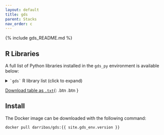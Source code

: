 ```yaml
---
layout: default
title: gds
parent: Stacks
nav_order: c 
---
```


{% include gds_README.md %}

## R Libraries

A full list of Python libraries installed in the `gds_py` environment is available below:

<details markdown="block">
  <summary type="button" name="button" class="btn">
        <code>`gds`</code> R library list (click to expand)
  </summary>
    
    {% include stack_r.md %}

</details>

[Download table as `.txt`](https://github.com/darribas/gds_env/raw/master/gds/stack_r.txt){: .btn .btn }

## Install

The Docker image can be downloaded with the following command:

```
docker pull darribas/gds:{{ site.gds_env.version }}
```
